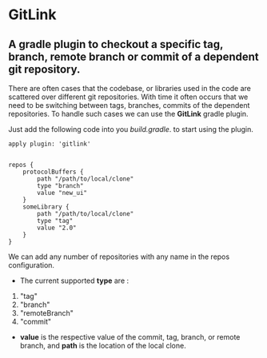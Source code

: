# GitLink

## A gradle plugin to checkout a specific tag, branch, remote branch or commit of a dependent git repository.


There are often cases that the codebase, or libraries used in the code are scattered over different git repositories.
With time it often occurs that we need to be switching between tags, branches, commits of the dependent repositories.
To handle such cases we can use the **GitLink** gradle plugin.

Just add the following code into you *build.gradle*. to start using the plugin.

```
apply plugin: 'gitlink'


repos {
    protocolBuffers {
        path "/path/to/local/clone"
        type "branch"
        value "new_ui"
    }
    someLibrary {
        path "/path/to/local/clone"
        type "tag"
        value "2.0"
    }
}
```

We can add any number of repositories with any name in the repos configuration. 

* The current supported **type** are :
1. "tag"
2. "branch"
3. "remoteBranch"
4. "commit"

* **value** is the respective value of the commit, tag, branch, or remote branch, and **path** is the location of the local clone.

